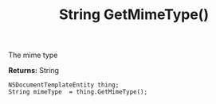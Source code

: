 ﻿---
uid: crmscript_ref_NSDocumentTemplateEntity_GetMimeType
title: String GetMimeType()
intellisense: NSDocumentTemplateEntity.GetMimeType
keywords: NSDocumentTemplateEntity, GetMimeType
so.topic: reference
---

The mime type

**Returns:** String


```crmscript
NSDocumentTemplateEntity thing;
String mimeType  = thing.GetMimeType();
```


